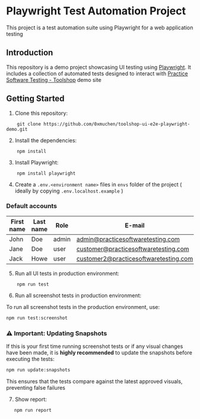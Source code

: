 
# Playwright Test Automation Project

This project is a test automation suite using Playwright for a web application testing

## Introduction

This repository is a demo project showcasing UI testing using [Playwright](https://playwright.dev/). It includes a collection of automated tests designed to interact with [Practice Software Testing - Toolshop](https://practicesoftwaretesting.com/) demo site

## Getting Started

1. Clone this repository:

```shell
    git clone https://github.com/0xmuchen/toolshop-ui-e2e-playwright-demo.git
```

2. Install the dependencies:

```shell
    npm install
```

3. Install Playwright:

```shell
    npm install playwright
```

4. Create a `.env.<environment name>` files in `envs` folder of the project ( ideally by copying `.env.localhost.example` )

### Default accounts

| First name | Last name | Role  | E-mail                                | Password  |
| ---------- | --------- | ----- | ------------------------------------- | --------- |
| John       | Doe       | admin | admin@practicesoftwaretesting.com     | welcome01 |
| Jane       | Doe       | user  | customer@practicesoftwaretesting.com  | welcome01 |
| Jack       | Howe      | user  | customer2@practicesoftwaretesting.com | welcome01 |

5. Run all UI tests in production environment:

```shell
    npm run test
```
6. Run all screenshot tests in production environment:

To run all screenshot tests in the production environment, use:

```sh
npm run test:screenshot
```

### ⚠️ Important: Updating Snapshots

If this is your first time running screenshot tests or if any visual changes have been made, it is **highly recommended** to update the snapshots before executing the tests:

```sh
npm run update:snapshots
```

This ensures that the tests compare against the latest approved visuals, preventing false failures

7. Show report:

```shell
   npm run report
```
